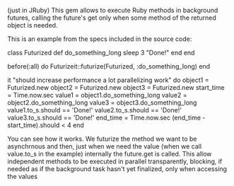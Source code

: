 (just in JRuby) This gem allows to execute Ruby methods in background futures, calling the future's get only when some method of the returned object is needed.

This is an example from the specs included in the source code:

class Futurized
  def do_something_long
    sleep 3
    "Done!"
  end
end

  before(:all) do
    Futurizeit::futurize(Futurized, :do_something_long)
  end


  it "should increase performance a lot parallelizing work" do
    object1 = Futurized.new
    object2 = Futurized.new
    object3 = Futurized.new
    start_time = Time.now.sec
    value1 = object1.do_something_long
    value2 = object2.do_something_long
    value3 = object3.do_something_long
    value1.to_s.should == 'Done!'
    value2.to_s.should == 'Done!'
    value3.to_s.should == 'Done!'
    end_time = Time.now.sec
    (end_time - start_time).should < 4
  end
  
  
  You can see how it works. We futurize the method we want to be asynchrnous and then, just when we need the value (when we call value.to_s in the example) internally the future.get is called. This allow independent methods to be executed in parallel transparently, blocking, if needed as if the background task hasn't yet finalized, only when accessing the values